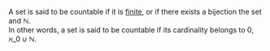A set is said to be countable if it is [finite](finite%20sets.md), or if there exists a bijection the set and $\mathbb{N}$.  
In other words, a set is said to be countable if its cardinality belongs to ${0,\aleph\_{0}}\cup\mathbb{N}$.
